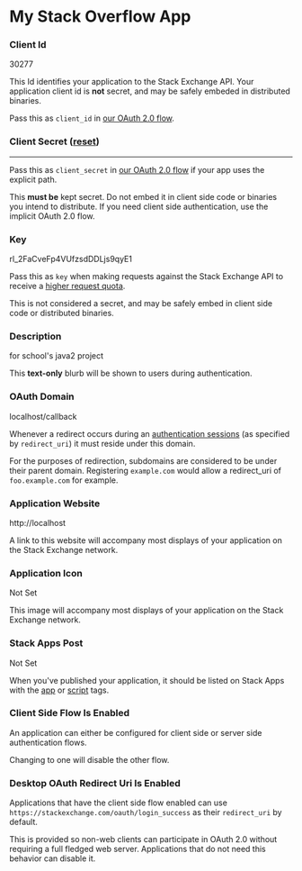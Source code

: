 # My Stack Overflow App

### Client Id

30277

This Id identifies your application to the Stack Exchange API. Your application client id is **not** secret, and may be safely embeded in distributed binaries.

Pass this as `client_id` in [our OAuth 2.0 flow](https://api.stackexchange.com/docs/authentication).

### Client Secret ([reset](https://stackapps.com/apps/oauth/view/30277#))

*****

Pass this as `client_secret` in [our OAuth 2.0 flow](https://api.stackexchange.com/docs/authentication) if your app uses the explicit path.

This **must be** kept secret. Do not embed it in client side code or binaries you intend to distribute. If you need client side authentication, use the implicit OAuth 2.0 flow.

### Key

rl_2FaCveFp4VUfzsdDDLjs9qyE1

Pass this as `key` when making requests against the Stack Exchange API to receive a [higher request quota](https://api.stackexchange.com/docs/throttle).

This is not considered a secret, and may be safely embed in client side code or distributed binaries.

### Description

for school's java2 project

This **text-only** blurb will be shown to users during authentication.

### OAuth Domain

localhost/callback

Whenever a redirect occurs during an [authentication sessions](https://api.stackexchange.com/docs/authentication) (as specified by `redirect_uri`) it must reside under this domain.

For the purposes of redirection, subdomains are considered to be under their parent domain. Registering `example.com` would allow a redirect_uri of `foo.example.com` for example.

### Application Website

http://localhost

A link to this website will accompany most displays of your application on the Stack Exchange network.

### Application Icon

Not Set

This image will accompany most displays of your application on the Stack Exchange network.

### Stack Apps Post

Not Set

When you've published your application, it should be listed on Stack Apps with the [app](https://stackapps.com/questions/tagged/app) or [script](https://stackapps.com/questions/tagged/script) tags.

### Client Side Flow Is Enabled

An application can either be configured for client side or server side authentication flows.

Changing to one will disable the other flow.

### Desktop OAuth Redirect Uri Is Enabled

Applications that have the client side flow enabled can use `https://stackexchange.com/oauth/login_success` as their `redirect_uri` by default.

This is provided so non-web clients can participate in OAuth 2.0 without requiring a full fledged web server. Applications that do not need this behavior can disable it.